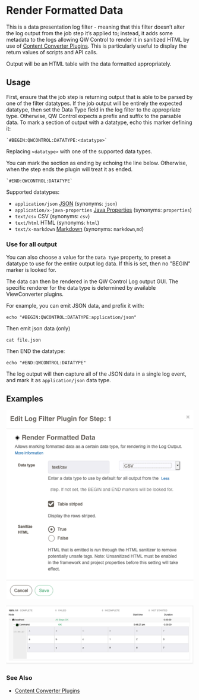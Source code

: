# Render Formatted Data

This is a data presentation log filter - meaning that this filter doesn’t alter the log output from the job step it’s applied to; instead, it adds some metadata to the logs allowing QW Control to render it in sanitized HTML by use of [Content Converter Plugins](/en/developer/content-converter-plugins.html). This is particularly useful to display the return values of scripts and API calls.

Output will be an HTML table with the data formatted appropriately.

## Usage

First, ensure that the job step is returning output that is able to be parsed by one of the filter datatypes. If the job output will be entirely the expected datatype, then set the Data Type field in the log filter to the appropriate type. Otherwise, QW Control expects a prefix and suffix to the parsable data. To mark a section of output with a datatype, echo this marker defining it:

    `#BEGIN:QWCONTROL:DATATYPE:<datatype>`

Replacing `<datatype>` with one of the supported data types.

You can mark the section as ending by echoing the line below. Otherwise, when the step ends the plugin will treat it as ended.

    `#END:QWCONTROL:DATATYPE`

Supported datatypes:

- `application/json` [JSON][] (synonyms: `json`)
- `application/x-java-properties` [Java Properties][] (synonyms: `properties`)
- `text/csv` CSV (synonyms: `csv`)
- `text/html` HTML (synonyms: `html`)
- `text/x-markdown` [Markdown][] (synonyms: `markdown`,`md`)

[json]: http://json.org
[markdown]: https://en.wikipedia.org/wiki/Markdown
[java properties]: https://docs.oracle.com/javase/7/docs/api/java/util/Properties.html#load(java.io.Reader)

### Use for all output

You can also choose a value for the `Data Type` property, to preset a datatype to use for the entire output log data. If this is set, then no "BEGIN" marker is looked for.

The data can then be rendered in the QW Control Log output GUI. The specific renderer for the data type is determined by available ViewConverter plugins.

For example, you can emit JSON data, and prefix it with:

    echo "#BEGIN:QWCONTROL:DATATYPE:application/json"

Then emit json data (only)

    cat file.json

Then END the datatype:

    echo "#END:QWCONTROL:DATATYPE"

The log output will then capture all of the JSON data in a single log event, and mark it as `application/json` data type.

## Examples

![logfilter-render-example1](../../assets/img/logfilter-render-example1.png)

![logfilter-render-example2](../../assets/img/logfilter-render-example2.png)

### See Also

- [Content Converter Plugins](/en/developer/content-converter-plugins.html)
